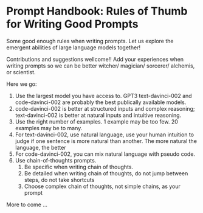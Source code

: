 # Prompt Handbook: Rules of Thumb for Writing Good Prompts

Some good enough rules when writing prompts. Let us explore the emergent abilities of large language models together!

Contributions and suggestions wellcome!! Add your experiences when writing prompts so we can be better witcher/ magician/ sorcerer/ alchemis, or scientist. 

Here we go: 

1. Use the largest model you have access to. GPT3 text-davinci-002 and code-davinci-002 are probably the best publically available models. 
2. code-davinci-002 is better at structured inputs and complex reasoning; text-davinci-002 is better at natural inputs and intuitive reasoning. 
3. Use the right number of examples. 1 example may be too few. 20 examples may be to many. 
4. For text-davinci-002, use natural language, use your human intuition to judge if one sentence is more natural than another. The more natural the language, the better  
5. For code-davinci-002, you can mix natural language with pseudo code. 
6. Use chain-of-thoughts prompts. 
   1. Be specific when writing chain of thoughts. 
   2. Be detailed when writing chain of thoughts, do not jump between steps, do not take shortcuts 
   3. Choose complex chain of thoughts, not simple chains, as your prompt

More to come ... 
